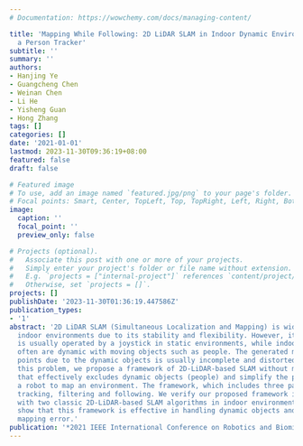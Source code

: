```yaml
---
# Documentation: https://wowchemy.com/docs/managing-content/

title: 'Mapping While Following: 2D LiDAR SLAM in Indoor Dynamic Environments with
  a Person Tracker'
subtitle: ''
summary: ''
authors:
- Hanjing Ye
- Guangcheng Chen
- Weinan Chen
- Li He
- Yisheng Guan
- Hong Zhang
tags: []
categories: []
date: '2021-01-01'
lastmod: 2023-11-30T09:36:19+08:00
featured: false
draft: false

# Featured image
# To use, add an image named `featured.jpg/png` to your page's folder.
# Focal points: Smart, Center, TopLeft, Top, TopRight, Left, Right, BottomLeft, Bottom, BottomRight.
image:
  caption: ''
  focal_point: ''
  preview_only: false

# Projects (optional).
#   Associate this post with one or more of your projects.
#   Simply enter your project's folder or file name without extension.
#   E.g. `projects = ["internal-project"]` references `content/project/deep-learning/index.md`.
#   Otherwise, set `projects = []`.
projects: []
publishDate: '2023-11-30T01:36:19.447586Z'
publication_types:
- '1'
abstract: '2D LiDAR SLAM (Simultaneous Localization and Mapping) is widely used in
  indoor environments due to its stability and flexibility. However, its mapping procedure
  is usually operated by a joystick in static environments, while indoor environments
  often are dynamic with moving objects such as people. The generated map with noisy
  points due to the dynamic objects is usually incomplete and distorted. To address
  this problem, we propose a framework of 2D-LiDAR-based SLAM without manual control
  that effectively excludes dynamic objects (people) and simplify the process for
  a robot to map an environment. The framework, which includes three parts: people
  tracking, filtering and following. We verify our proposed framework in experiments
  with two classic 2D-LiDAR-based SLAM algorithms in indoor environments. The results
  show that this framework is effective in handling dynamic objects and reducing the
  mapping error.'
publication: '*2021 IEEE International Conference on Robotics and Biomimetics (ROBIO)*'
---
```

